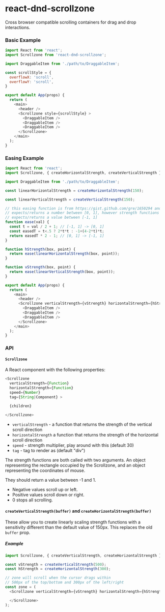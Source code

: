 # react-dnd-scrollzone

Cross browser compatible scrolling containers for drag and drop interactions.

### Basic Example

```js
import React from 'react';
import Scrollzone from 'react-dnd-scrollzone';

import DraggableItem from './path/to/DraggableItem';

const scrollStyle = {
  overflowX: 'scroll',
  overflowY: 'scroll',
}

export default App(props) {
  return (
    <main>
      <header />
      <Scrollzone style={scrollStyle} >
        <DraggableItem />
        <DraggableItem />
        <DraggableItem />
      </Scrollzone>
    </main>
  );
}
```

### Easing Example

```js
import React from 'react';
import Scrollzone, { createHorizontalStrength, createVerticalStrength } from 'react-dnd-scrollzone';

import DraggableItem from './path/to/DraggableItem';

const linearHorizontalStrength = createHorizontalStrength(150);

const linearVerticalStrength = createVerticalStrength(150);

// this easing function is from https://gist.github.com/gre/1650294 and
// expects/returns a number between [0, 1], however strength functions
// expects/returns a value between [-1, 1]
function ease(val) {
  const t = val / 2 + 1; // [-1, 1] -> [0, 1]
  const easedT = t<.5 ? 2*t*t : -1+(4-2*t)*t;
  return easedT * 2 - 1; // [0, 1] -> [-1, 1]
}

function hStrength(box, point) {
  return ease(linearHorizontalStrength(box, point));
}

function vStrength(box, point) {
  return ease(linearVerticalStrength(box, point));
}

export default App(props) {
  return (
    <main>
      <header />
      <Scrollzone verticalStrength={vStrength} horizontalStrength={hStrength} >
        <DraggableItem />
        <DraggableItem />
        <DraggableItem />
      </Scrollzone>
    </main>
  );
}
```


### API

#### `Scrollzone`

A React component with the following properties:

```js
<Scrollzone
  verticalStrength={Function}
  horizontalStrength={Function}
  speed={Number}
  tag={String|Component} >

  {children}

</Scrollzone>
```
 * `verticalStrength` - a function that returns the strength of the vertical scroll direction
 * `horizontalStrength` a function that returns the strength of the horizontal scroll direction
 * `speed` - strength multiplier, play around with this (default 30)
 * `tag` - tag to render as (default "div")

The strength functions are both called with two arguments. An object representing the rectangle occupied by the Scrollzone, and an object representing the coordinates of mouse.

They should return a value between -1 and 1.
 * Negative values scroll up or left.
 * Positive values scroll down or right.
 * 0 stops all scrolling.

#### `createVerticalStrength(buffer)` and `createHorizontalStrength(buffer)`

These allow you to create linearly scaling strength functions with a sensitivity different than the default value of 150px. This replaces the old `buffer` prop.

##### Example

```js
import Scrollzone, { createVerticalStrength, createHorizontalStrength } from 'react-dnd-scrollzone';

const vStrength = createVerticalStrength(500);
const hStrength = createHorizontalStrength(300);

// zone will scroll when the cursor drags within
// 500px of the top/bottom and 300px of the left/right
const zone = (
  <Scrollzone verticalStrength={vStrength} horizontalStrength={hStrength}>

  </Scrollzone>
);
```
